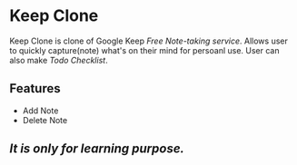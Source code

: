 # Keep Clone

Keep Clone is clone of Google Keep _Free Note-taking service_. 
Allows user to quickly capture(note) what's on their mind for persoanl use. User can also make _Todo  Checklist_.

## Features
 - Add Note
 - Delete Note





## _It is only for learning purpose._

